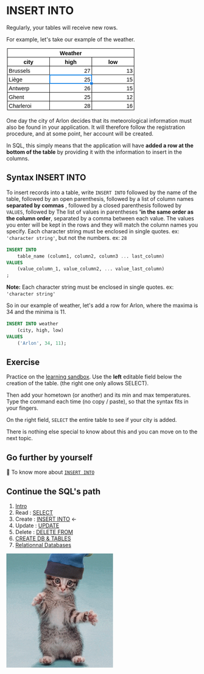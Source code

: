 # INSERT INTO

Regularly, your tables will receive new rows.   

For example, let's take our example of the weather.

![](./assets/select-tb.png)

One day the city of Arlon decides that its meteorological information must also be found in your application. It will therefore follow the registration procedure, and at some point, her account will be created.

In SQL, this simply means that the application will have **added a row at the bottom of the table** by providing it with the information to insert in the columns.  

## Syntax INSERT INTO

To insert records into a table, write `INSERT INTO` followed by the name of the table, followed by an open parenthesis, followed by a list of column names **separated by commas** , followed by a closed parenthesis followed by `VALUES`, followed by The list of values in parentheses **'in the same order as the column order**, separated by a comma between each value. The values you enter will be kept in the rows and they will match the column names you specify. Each character string must be enclosed in single quotes. ex: `'character string'`, but not the numbers. ex: `28`

```sql
INSERT INTO
	table_name (column1, column2, column3 ... last_column)
VALUES
	(value_column_1, value_column2, ... value_last_column)
;
```
**Note:** Each character string must be enclosed in single quotes. ex: `'character string'`  

So in our example of weather, let's add a row for Arlon, where the maxima is 34 and the minima is 11.  

```sql
INSERT INTO weather
    (city, high, low)
VALUES
    ('Arlon', 34, 11);
```

## Exercise
Practice on the [learning sandbox](http://sqlfiddle.com/#!9/d3b1c2). Use the **left** editable field below the creation of the table. (the right one only allows SELECT).

Then add your hometown (or another) and its min and max temperatures. Type the command each time (no copy / paste), so that the syntax fits in your fingers.

On the right field, `SELECT` the entire table to see if your city is added. 

There is nothing else special to know about this and you can move on to the next topic.

## Go further by yourself

📖 To know more about [`INSERT INTO`](https://www.mysqltutorial.org/mysql-insert-into-select/)


## Continue the SQL's path
1. [Intro](./0.intro.md)     
1. Read : [SELECT](./1.select.md)  
1. Create : [INSERT INTO](./2.insert.md)    ←
1. Update : [UPDATE](./3.update.md)
1. Delete : [DELETE FROM](./4.delete.md)
1. [CREATE DB & TABLES](./5.create.md)
1. [Relationnal Databases](./6.relational-db.md)

![](./assets/dancingcat2.gif)
